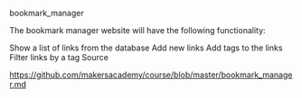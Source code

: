 bookmark_manager

The bookmark manager website will have the following functionality:

Show a list of links from the database
Add new links
Add tags to the links
Filter links by a tag
Source

https://github.com/makersacademy/course/blob/master/bookmark_manager.md

